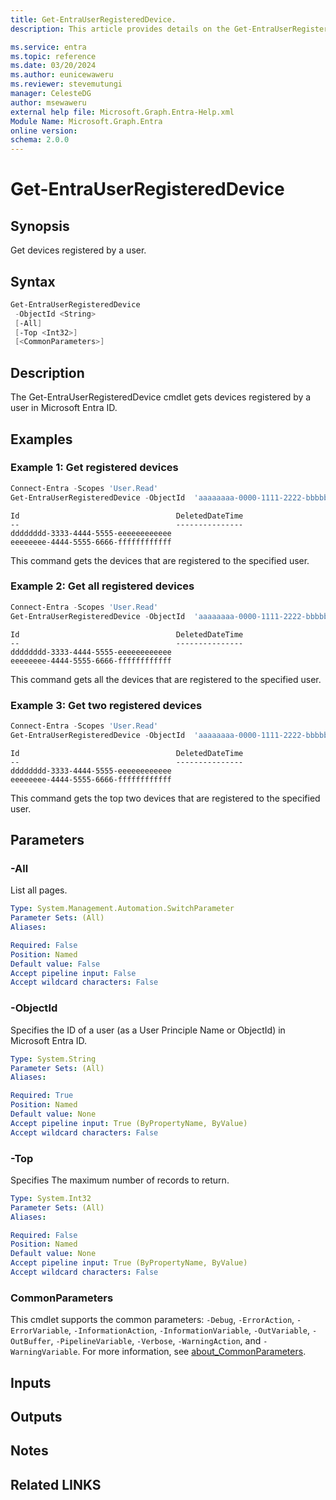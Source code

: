```yaml
---
title: Get-EntraUserRegisteredDevice.
description: This article provides details on the Get-EntraUserRegisteredDevice command.

ms.service: entra
ms.topic: reference
ms.date: 03/20/2024
ms.author: eunicewaweru
ms.reviewer: stevemutungi
manager: CelesteDG
author: msewaweru
external help file: Microsoft.Graph.Entra-Help.xml
Module Name: Microsoft.Graph.Entra
online version:
schema: 2.0.0
---
```


# Get-EntraUserRegisteredDevice

## Synopsis

Get devices registered by a user.

## Syntax

```powershell
Get-EntraUserRegisteredDevice
 -ObjectId <String>
 [-All]
 [-Top <Int32>]
 [<CommonParameters>]
```

## Description

The Get-EntraUserRegisteredDevice cmdlet gets devices registered by a user in Microsoft Entra ID.

## Examples

### Example 1: Get registered devices

```Powershell
Connect-Entra -Scopes 'User.Read'
Get-EntraUserRegisteredDevice -ObjectId  'aaaaaaaa-0000-1111-2222-bbbbbbbbbbbb'
```

```Output
Id                                   DeletedDateTime
--                                   ---------------
dddddddd-3333-4444-5555-eeeeeeeeeeee
eeeeeeee-4444-5555-6666-ffffffffffff
```

This command gets the devices that are registered to the specified user.

### Example 2: Get all registered devices

```Powershell
Connect-Entra -Scopes 'User.Read'
Get-EntraUserRegisteredDevice -ObjectId  'aaaaaaaa-0000-1111-2222-bbbbbbbbbbbb' -All 
```

```Output
Id                                   DeletedDateTime
--                                   ---------------
dddddddd-3333-4444-5555-eeeeeeeeeeee
eeeeeeee-4444-5555-6666-ffffffffffff
```

This command gets all the devices that are registered to the specified user.

### Example 3: Get two registered devices

```Powershell
Connect-Entra -Scopes 'User.Read'
Get-EntraUserRegisteredDevice -ObjectId  'aaaaaaaa-0000-1111-2222-bbbbbbbbbbbb' -Top 2
```

```Output
Id                                   DeletedDateTime
--                                   ---------------
dddddddd-3333-4444-5555-eeeeeeeeeeee
eeeeeeee-4444-5555-6666-ffffffffffff
```

This command gets the top two devices that are registered to the specified user.

## Parameters

### -All

List all pages.

```yaml
Type: System.Management.Automation.SwitchParameter
Parameter Sets: (All)
Aliases:

Required: False
Position: Named
Default value: False
Accept pipeline input: False
Accept wildcard characters: False
```

### -ObjectId

Specifies the ID of a user (as a User Principle Name or ObjectId) in Microsoft Entra ID.

```yaml
Type: System.String
Parameter Sets: (All)
Aliases:

Required: True
Position: Named
Default value: None
Accept pipeline input: True (ByPropertyName, ByValue)
Accept wildcard characters: False
```

### -Top

Specifies The maximum number of records to return.

```yaml
Type: System.Int32
Parameter Sets: (All)
Aliases:

Required: False
Position: Named
Default value: None
Accept pipeline input: True (ByPropertyName, ByValue)
Accept wildcard characters: False
```

### CommonParameters

This cmdlet supports the common parameters: `-Debug`, `-ErrorAction`, `-ErrorVariable`, `-InformationAction`, `-InformationVariable`, `-OutVariable`, `-OutBuffer`, `-PipelineVariable`, `-Verbose`, `-WarningAction`, and `-WarningVariable`. For more information, see [about_CommonParameters](https://go.microsoft.com/fwlink/?LinkID=113216).

## Inputs

## Outputs

## Notes

## Related LINKS
